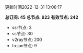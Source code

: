 更新时间2022-12-31 13:08:17

**总订阅: 45**
**总节点: 923**
**有效节点: 242**
- ssr节点: 3
- ss节点: 30
- v2ray节点: 200
- trojan节点: 9
